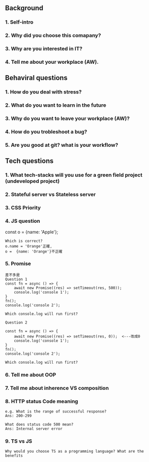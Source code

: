 ## Background

### 1. Self-intro

### 2. Why did you choose this comapany?

### 3. Why are you interested in IT?

### 4. Tell me about your workplace (AW).

## Behaviral questions

### 1. How do you deal with stress?

### 2. What do you want to learn in the future

### 3. Why do you want to leave your workplace (AW)?

### 4. How do you trobleshoot a bug?

### 5. Are you good at git? what is your workflow?

## Tech questions

### 1. What tech-stacks will you use for a green field project (undeveloped project)

### 2. Stateful server vs Stateless server

### 3. CSS Priority

### 4. JS question
const o = {name: 'Apple'}; 
```
Which is correct?
o.name = 'Orange'正確, 
o =  {name: 'Orange'}不正確

```

### 5. Promise
```
差不多是
Question 1 
const fn = async () => {
	await new Promise((res) => setTimeout(res, 500));
	console.log('console 1');
}
fn();
console.log('console 2');

Which console.log will run first?

Question 2 

const fn = async () => {
	await new Promise((res) => setTimeout(res, 0));  <---改成0
	console.log('console 1');
}
fn();
console.log('console 2');

Which console.log will run first?
```

### 6. Tell me about OOP

### 7. Tell me about inherence VS composition

### 8. HTTP status Code meaning
```
e.g. What is the range of successful response? 
Ans: 200-299

What does status code 500 mean?
Ans: Internal server error
```

### 9. TS vs JS
```
Why would you choose TS as a programming language? What are the benefits

```

